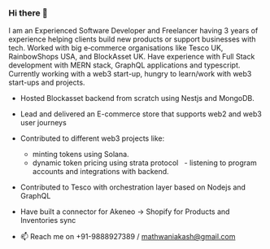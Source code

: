 ### Hi there 👋

I am an Experienced Software Developer and Freelancer having 3 years of experience helping clients build new products or support businesses with tech. Worked with big e‐commerce organisations like Tesco UK, RainbowShops USA, and BlockAsset UK. Have experience with Full Stack development with MERN stack, GraphQL applications and typescript. Currently working with a web3 start-up, hungry to learn/work with web3 start-ups and projects.

- Hosted Blockasset backend from scratch using Nestjs and MongoDB.
- Lead and delivered an E-commerce store that supports web2 and web3 user journeys
- Contributed to different web3 projects like: 
     - minting tokens using Solana.
     - dynamic token pricing using strata protocol       - listening to program accounts and integrations with backend.
- Contributed to Tesco with orchestration layer based on Nodejs and GraphQL
- Have built a connector for Akeneo -> Shopify for Products and Inventories sync

- 📫 Reach me on +91-9888927389 / mathwaniakash@gmail.com

